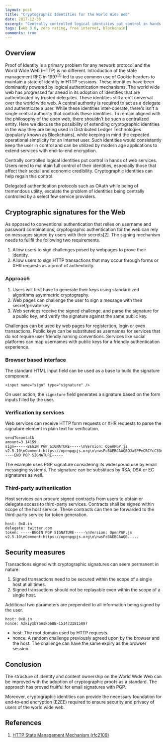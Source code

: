 ```yaml
---
layout: post
title: "Cryptographic Identities for the World Wide Web"
date: 2017-12-30
excerpt: "Centrally controlled logical identities put control in hands of web services. Users need to maintain full control of their identities, especially those that affect their social and economic credibility. Cryptographic identities can help regain this control."
tags: [web 3.0, zero rating, free internet, blockchain]
comments: true
---
```


## Overview
Proof of Identity is a primary problem for any network protocol and the World Wide Web (HTTP) is no different. Introduction of the state management RFC in 1997<sup><a href="https://tools.ietf.org/html/rfc2109" target="_blank">[1]</a></sup> led to use common use of Cookie headers to maintain a state of identity in HTTP sessions. These identities have been dominantly powered by logical authentication mechanisms. The world wide web has progressed far ahead in its adoption of identities that are authenticated by trusted delegates. These identities still aren't universal over the world wide web. A central authority is required to act as a delegate and authenticate a user. While these identities inter-operate, there's isn't a single central authority that controls these identities. To remain aligned with the philosophy of the open web, there shouldn't be such a centralized entity. Here we discuss the possibility of extending cryptographic identities in the way they are being used in Distributed Ledger Technologies (popularly known as Blockchains), while keeping in mind the expected operational simplicity for an Internet user. Such identities would consistently keep the user in control and can be utilized by modern age applications to extend services with end-to-end encryption.

 Centrally controlled logical identities put control in hands of web services. Users need to maintain full control of their identities, especially those that affect their social and economic credibility. Cryptographic identities can help regain this control.

Delegated authentication protocols such as OAuth while being of tremendous utility, escalate the problem of identities being centrally controlled by a select few service providers.

## Cryptographic signatures for the Web
As opposed to conventional authentication that relies on username and password combinations, cryptographic authentication for the web can rely on messages signed by users with their secrets[2]. The signing mechanism needs to fullfil the following two requirements.

1. Allow users to sign challenges posed by webpages to prove their identity.
2. Allow users to sign HTTP transactions that may occur through forms or XHR requests as a proof of authenticity.

### Approach
1. Users will first have to generate their keys using standardized algorithms asymmetric cryptography.
2. Web pages can challenge the user to sign a message with their secret/private key.
3. Web services receive the signed challenge, and parse the signature for a public key, and verify the signature against the same public key.

Challenges can be used by web pages for registertion, login or even transactions. Public keys can be substituted as usernames for services that do not require user friendly naming conventions. Services like social platforms can map usernames with public keys for a friendly authentication experience.

### Browser based interface
The standard HTML input field can be used as a base to build the signature component.

```
<input name="sign" type="signature" />
```
On user action, the `signature` field generates a signature based on the form inputs filled by the user.

### Verification by services
Web services can receive HTTP form requests or XHR requests to parse the signature element in plain text for verification.

```
sendTo=omtalk
amount=3.14159
sign=-----BEGIN PGP SIGNATURE-----\nVersion: OpenPGP.js v2.5.10\nComment:https://openpgpjs.org\n\nwsFcBAEBCAAQBQJaSPPeCRCYcC33miZm0gAAiksQANEZS3XjrWx2Ah7v8aqs\nZXl7zURE8HPQn/9cv7M2/2bV82+1Kpnzr1\nnPhigQS4w2a7o/29jcMyrW0Bh\nI8N0R76sF3jVKiEY4YY5WJHu4HRJWi\nA9roUJRYPpvJgPAsCQgDb8HZF0v4x\nus/KJrT38xKQiCzqYbQCacqkWv/JuHCS4UA2D0RvCNy/xJeb750xJE2quNv9\nhkjffwnH49R1tzOm9zDkXtoQYxPBmrKCW8iKDbRIDSTs15kVIlBsmUEISKQN\nRH6B30rZZXulsY0dJjE6ovzsuGbR/Em8TefMu5pOzE4jvflqOu3hsVIkx1ZE\nd1/YuuJmbBy8pFWaj5efnqpSgCcCSSCAquAfXu2arh7LMD2yIO+mYrhA2gEv\n+8Yd6CrkgTRzKCE8D22qylbmlppJRPIfAutspvKvZrETcfJTpzONVUiFCjxt\nMnU7t9mn+frItQ4fBrHqfJyfNfAppIWqqnPZvr0iUsO4v2+JzlkNx/OtFjr6\nx6msgK87MzGgVzNPoLAWo054IDIWMO7YVrg2sB6NpsbtDhXAmXytloLfjcCx\nBWrl9Cpm2SWkRADg8IAB8FPnqbARdwJtlSQgG6A5v7FXwKEwA41uVkAkVyZs\nuoDEY3yri1FZF1JPlDnKT8CrKYQijkj2BXHcvDBo66hvxbalNQZvzOb02W1r\nHlBb\n=b++B\n-----END PGP SIGNATURE-----
```
The example uses PGP signature considering its widespread use by email messaging systems. The signature can be substitues by RSA, DSA or EC signatures as well.

### Third-party authentication
Host services can procure signed contracts from users to obtain or delegate access to third-party services. Contracts shall be signed within scope of the host service. These contracts can then be forwarded to the third-party service for token generation.

```
host: 0x8.in
delegate: twitter.com
token: -----BEGIN PGP SIGNATURE-----\nVersion: OpenPGP.js v2.5.10\nComment:https://openpgpjs.org\n\nwsFcBAEBCAAQB.....
```

## Security measures
Transactions signed with cryptographic signatures can seem permanent in nature.

1. Signed transactions need to be secured within the scope of a single host at all times.
2. Signed transactions should not be replayable even within the scope of a single host.

Additional two parameters are prepended to all information being signed by the user.

```
host: 0x8.in
nonce: AzkiyxbYbnskb68B-1514731815897
```

- host: The root domain used by HTTP requests.
- nonce: A random challenge previously agreed upon by the browser and the host. The challenge can have the same expiry as the browser session.

## Conclusion
The structure of identity and content ownership on the World Wide Web can be improved with the adoption of cryptographic proofs as a standard. The approach has proved fruitful for email signatures with PGP.

Moreover, cryptographic identities can provide the necessary foundation for end-to-end encryption (E2EE) required to ensure security and privacy of users of the world wide web.

## References
1. [HTTP State Management Mechanism (rfc2109)](https://tools.ietf.org/html/rfc2109)